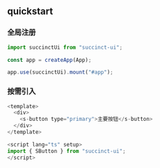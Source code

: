 ## quickstart

### 全局注册

``` js
import succinctUi from "succinct-ui";

const app = createApp(App);

app.use(succinctUi).mount("#app");
```

### 按需引入

```js
<template>
  <div>
    <s-button type="primary">主要按钮</s-button>
  </div>
</template>

<script lang="ts" setup>
import { SButton } from "succinct-ui";
</script>
```
